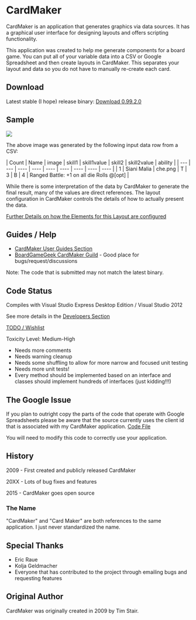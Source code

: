# CardMaker

CardMaker is an application that generates graphics via data sources. It has a graphical user interface for designing layouts and offers scripting functionality.

This application was created to help me generate components for a board game. You can put all of your variable data into a CSV or Google Spreadsheet and then create layouts in CardMaker. This separates your layout and data so you do not have to manually re-create each card. 

## Download

Latest stable (I hope) release binary: [Download 0.99.2.0](https://github.com/nhmkdev/cardmaker/releases/tag/v.0.99.2.0)

## Sample

![](https://raw.githubusercontent.com/wiki/nhmkdev/cardmaker/readme_sample.png)

The above image was generated by the following input data row from a CSV:

| Count | Name | image | skill1 | skill1value | skill2 | skill2value | ability |
| --- | --- | ---- | ---- | ---- | ---- | ---- | ---- | ---- |
| 1 | Siani Malia | che.png | T |  3 | B | 4 | Ranged Battle: +1 on all die Rolls @[opt] | 

While there is some interpretation of the data by CardMaker to generate the final result, many of the values are direct references. The layout configuration in CardMaker controls the details of how to actually present the data.

[Further Details on how the Elements for this Layout are configured](https://github.com/nhmkdev/cardmaker/wiki/user-readme-sample)

## Guides / Help

* [CardMaker User Guides Section](https://github.com/nhmkdev/cardmaker/wiki/user)
* [BoardGameGeek CardMaker Guild](https://www.boardgamegeek.com/guild/2250) - Good place for bugs/request/discussions

Note: The code that is submitted may not match the latest binary.

## Code Status

Compiles with Visual Studio Express Desktop Edition / Visual Studio 2012

See more details in the [Developers Section](https://github.com/nhmkdev/cardmaker/wiki/developers)

[TODO / Wishlist](https://github.com/nhmkdev/cardmaker/wiki/developers-todo)

Toxicity Level: Medium-High
 * Needs more comments
 * Needs warning cleanup
 * Needs some shuffling to allow for more narrow and focused unit testing
 * Needs more unit tests!
 * Every method should be implemented based on an interface and classes should implement hundreds of interfaces (just kidding!!!)

## The Google Issue

If you plan to outright copy the parts of the code that operate with Google Spreadsheets please be aware that the source
currently uses the client id that is associated with my CardMaker application. [Code File](https://raw.githubusercontent.com/nhmkdev/cardmaker/master/CardMaker/Card/Import/GoogleReferenceReader.cs)

You will need to modify this code to correctly use your application.

## History

2009 - First created and publicly released CardMaker

20XX - Lots of bug fixes and features

2015 - CardMaker goes open source

### The Name

"CardMaker" and "Card Maker" are both references to the same application. I just never standardized the name.

## Special Thanks

* Eric Raue
* Kolja Geldmacher
* Everyone that has contributed to the project through emailing bugs and requesting features

## Original Author

CardMaker was originally created in 2009 by Tim Stair.
